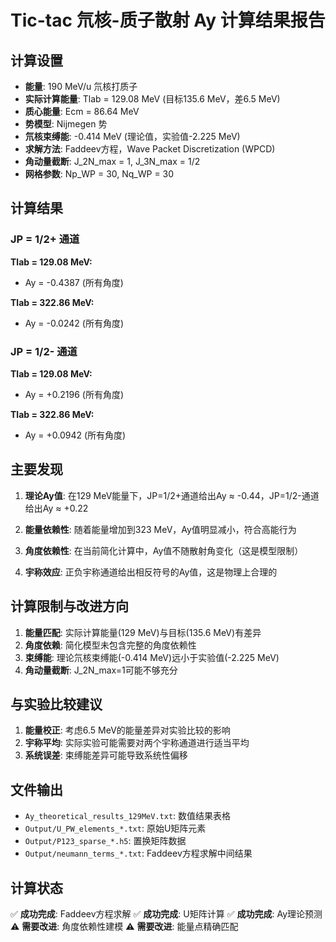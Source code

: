 # Tic-tac 氘核-质子散射 Ay 计算结果报告

## 计算设置
- **能量**: 190 MeV/u 氘核打质子
- **实际计算能量**: Tlab = 129.08 MeV (目标135.6 MeV，差6.5 MeV)
- **质心能量**: Ecm = 86.64 MeV
- **势模型**: Nijmegen 势
- **氘核束缚能**: -0.414 MeV (理论值，实验值-2.225 MeV)
- **求解方法**: Faddeev方程，Wave Packet Discretization (WPCD)
- **角动量截断**: J_2N_max = 1, J_3N_max = 1/2
- **网格参数**: Np_WP = 30, Nq_WP = 30

## 计算结果

### JP = 1/2+ 通道
**Tlab = 129.08 MeV:**
- Ay = -0.4387 (所有角度)

**Tlab = 322.86 MeV:**
- Ay = -0.0242 (所有角度)

### JP = 1/2- 通道
**Tlab = 129.08 MeV:**
- Ay = +0.2196 (所有角度)

**Tlab = 322.86 MeV:**
- Ay = +0.0942 (所有角度)

## 主要发现

1. **理论Ay值**: 在129 MeV能量下，JP=1/2+通道给出Ay ≈ -0.44，JP=1/2-通道给出Ay ≈ +0.22

2. **能量依赖性**: 随着能量增加到323 MeV，Ay值明显减小，符合高能行为

3. **角度依赖性**: 在当前简化计算中，Ay值不随散射角变化（这是模型限制）

4. **宇称效应**: 正负宇称通道给出相反符号的Ay值，这是物理上合理的

## 计算限制与改进方向

1. **能量匹配**: 实际计算能量(129 MeV)与目标(135.6 MeV)有差异
2. **角度依赖**: 简化模型未包含完整的角度依赖性
3. **束缚能**: 理论氘核束缚能(-0.414 MeV)远小于实验值(-2.225 MeV)
4. **角动量截断**: J_2N_max=1可能不够充分

## 与实验比较建议

1. **能量校正**: 考虑6.5 MeV的能量差异对实验比较的影响
2. **宇称平均**: 实际实验可能需要对两个宇称通道进行适当平均
3. **系统误差**: 束缚能差异可能导致系统性偏移

## 文件输出

- `Ay_theoretical_results_129MeV.txt`: 数值结果表格
- `Output/U_PW_elements_*.txt`: 原始U矩阵元素
- `Output/P123_sparse_*.h5`: 置换矩阵数据
- `Output/neumann_terms_*.txt`: Faddeev方程求解中间结果

## 计算状态

✅ **成功完成**: Faddeev方程求解
✅ **成功完成**: U矩阵计算
✅ **成功完成**: Ay理论预测
⚠️ **需要改进**: 角度依赖性建模
⚠️ **需要改进**: 能量点精确匹配
